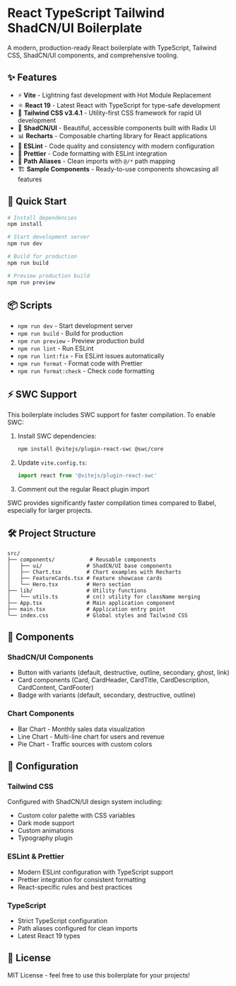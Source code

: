 # React TypeScript Tailwind ShadCN/UI Boilerplate

A modern, production-ready React boilerplate with TypeScript, Tailwind CSS, ShadCN/UI components, and comprehensive tooling.

## ✨ Features

- ⚡ **Vite** - Lightning fast development with Hot Module Replacement
- ⚛️ **React 19** - Latest React with TypeScript for type-safe development
- 🎨 **Tailwind CSS v3.4.1** - Utility-first CSS framework for rapid UI development
- 🎁 **ShadCN/UI** - Beautiful, accessible components built with Radix UI
- 📊 **Recharts** - Composable charting library for React applications
- 🔧 **ESLint** - Code quality and consistency with modern configuration
- 💅 **Prettier** - Code formatting with ESLint integration
- 📁 **Path Aliases** - Clean imports with `@/*` path mapping
- 🏗️ **Sample Components** - Ready-to-use components showcasing all features

## 🚀 Quick Start

```bash
# Install dependencies
npm install

# Start development server
npm run dev

# Build for production
npm run build

# Preview production build
npm run preview
```

## 📦 Scripts

- `npm run dev` - Start development server
- `npm run build` - Build for production
- `npm run preview` - Preview production build
- `npm run lint` - Run ESLint
- `npm run lint:fix` - Fix ESLint issues automatically
- `npm run format` - Format code with Prettier
- `npm run format:check` - Check code formatting

## ⚡ SWC Support

This boilerplate includes SWC support for faster compilation. To enable SWC:

1. Install SWC dependencies:
   ```bash
   npm install @vitejs/plugin-react-swc @swc/core
   ```

2. Update `vite.config.ts`:
   ```typescript
   import react from '@vitejs/plugin-react-swc'
   ```

3. Comment out the regular React plugin import

SWC provides significantly faster compilation times compared to Babel, especially for larger projects.

## 🛠️ Project Structure

```
src/
├── components/           # Reusable components
│   ├── ui/              # ShadCN/UI base components
│   ├── Chart.tsx        # Chart examples with Recharts
│   ├── FeatureCards.tsx # Feature showcase cards
│   └── Hero.tsx         # Hero section
├── lib/                 # Utility functions
│   └── utils.ts         # cn() utility for className merging
├── App.tsx              # Main application component
├── main.tsx             # Application entry point
└── index.css            # Global styles and Tailwind CSS
```

## 🎨 Components

### ShadCN/UI Components
- Button with variants (default, destructive, outline, secondary, ghost, link)
- Card components (Card, CardHeader, CardTitle, CardDescription, CardContent, CardFooter)
- Badge with variants (default, secondary, destructive, outline)

### Chart Components
- Bar Chart - Monthly sales data visualization
- Line Chart - Multi-line chart for users and revenue
- Pie Chart - Traffic sources with custom colors

## 🔧 Configuration

### Tailwind CSS
Configured with ShadCN/UI design system including:
- Custom color palette with CSS variables
- Dark mode support
- Custom animations
- Typography plugin

### ESLint & Prettier
- Modern ESLint configuration with TypeScript support
- Prettier integration for consistent formatting
- React-specific rules and best practices

### TypeScript
- Strict TypeScript configuration
- Path aliases configured for clean imports
- Latest React 19 types

## 📝 License

MIT License - feel free to use this boilerplate for your projects!